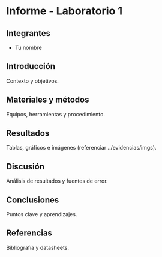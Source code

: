 # Informe - Laboratorio 1

## Integrantes
- Tu nombre

## Introducción
Contexto y objetivos.

## Materiales y métodos
Equipos, herramientas y procedimiento.

## Resultados
Tablas, gráficos e imágenes (referenciar ../evidencias/imgs).

## Discusión
Análisis de resultados y fuentes de error.

## Conclusiones
Puntos clave y aprendizajes.

## Referencias
Bibliografía y datasheets.
